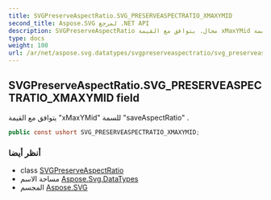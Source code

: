 ```yaml
---
title: SVGPreserveAspectRatio.SVG_PRESERVEASPECTRATIO_XMAXYMID
second_title: Aspose.SVG لمرجع .NET API
description: SVGPreserveAspectRatio مجال. يتوافق مع القيمة xMaxYMid للسمة saveAspectRatio .
type: docs
weight: 100
url: /ar/net/aspose.svg.datatypes/svgpreserveaspectratio/svg_preserveaspectratio_xmaxymid/
---
```

## SVGPreserveAspectRatio.SVG_PRESERVEASPECTRATIO_XMAXYMID field

يتوافق مع القيمة "xMaxYMid" للسمة "saveAspectRatio" .

```csharp
public const ushort SVG_PRESERVEASPECTRATIO_XMAXYMID;
```

### أنظر أيضا

* class [SVGPreserveAspectRatio](../)
* مساحة الاسم [Aspose.Svg.DataTypes](../../svgpreserveaspectratio/)
* المجسم [Aspose.SVG](../../../)


